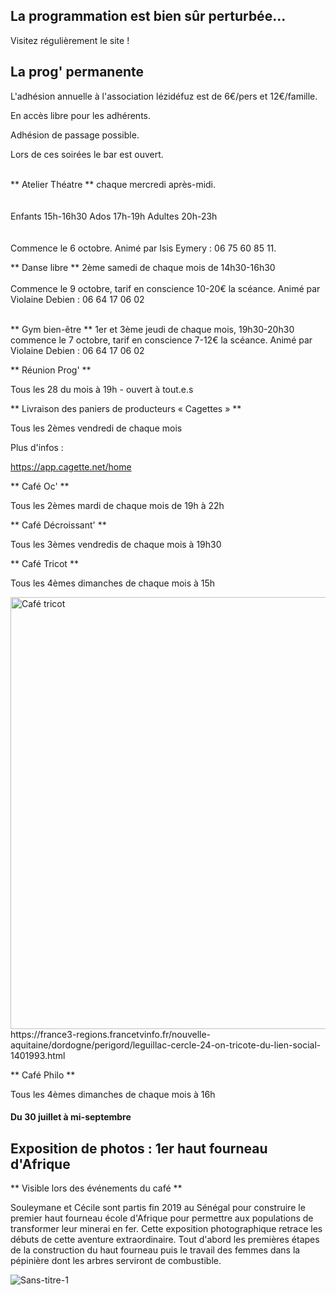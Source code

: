 

<!-- Exemple:

#### mardi 10 mars
## Café Oc.
** A partir de 18h30 **  
Où l'on partage <del>un bon repas à 8 €</del> tout en bavardant en occitan...   
__En auberge espagnole ! ! !__  
Chasdun pòrta son minjat e n'um boira tot aquò. Chacun apporte son repas et on mélange le tout. 
 [>>>> SOYEZ BENEVOLE,CLIQUEZ ICI<<<](http://www.date.marsnet.org/zqqlm9esy2sd2tfo)

fin exemple -->


## La programmation est bien sûr perturbée...
Visitez régulièrement le site !

## La prog' permanente

L'adhésion annuelle à l'association lézidéfuz est de 6€/pers et 12€/famille.

En accès libre pour les adhérents.

Adhésion de passage possible.

Lors de ces soirées le bar est ouvert.  
<br/>  


** Atelier Théatre **
chaque mercredi après-midi.  
<br/>  
Enfants 15h-16h30 
Ados 17h-19h 
Adultes 20h-23h  
<br/>  
Commence le 6 octobre.
Animé par Isis Eymery : 06 75 60 85 11.    
  

** Danse libre **
2ème samedi de chaque mois de 14h30-16h30  
 <br/> 
Commence le 9 octobre, tarif en conscience 10-20€ la scéance.
Animé par Violaine Debien : 06 64 17 06 02  
  
<br/>
** Gym bien-être **
1er et 3ème jeudi de chaque mois, 19h30-20h30
<br/>  
commence le 7 octobre, tarif en conscience 7-12€ la scéance. 
Animé par Violaine Debien : 06 64 17 06 02
<br/>     
  

** Réunion Prog' **

Tous les 28 du mois à 19h - ouvert à tout.e.s
  

** Livraison des paniers de producteurs « Cagettes » **

Tous les 2èmes vendredi de chaque mois

Plus d'infos :

https://app.cagette.net/home  

  

** Café Oc' **

Tous les 2èmes mardi de chaque mois de 19h à 22h  

  

** Café Décroissant' **

Tous les 3èmes vendredis de chaque mois à 19h30  

  

** Café Tricot **

Tous les 4èmes dimanches de chaque mois à 15h

<img width="691" alt="Café tricot" src="https://user-images.githubusercontent.com/77194514/132258126-2237668e-bc70-4688-9b77-b1c282652e94.png">
https://france3-regions.francetvinfo.fr/nouvelle-aquitaine/dordogne/perigord/leguillac-cercle-24-on-tricote-du-lien-social-1401993.html  

  

** Café Philo **

Tous les 4èmes dimanches de chaque mois à 16h  

  

#### Du 30 juillet à mi-septembre

## Exposition de photos : 1er haut fourneau d'Afrique
** Visible lors des événements du café **

Souleymane et Cécile sont partis fin 2019 au Sénégal pour construire le premier haut fourneau école d'Afrique pour permettre aux populations de transformer leur minerai en fer. Cette exposition photographique retrace les débuts de cette aventure extraordinaire. Tout d'abord les premières étapes de la construction du haut fourneau puis le travail des femmes dans la pépinière dont les arbres serviront de combustible. 

![Sans-titre-1](https://user-images.githubusercontent.com/77194514/128901371-8cc3c64a-be7c-412b-804b-53456952fe56.jpg)





